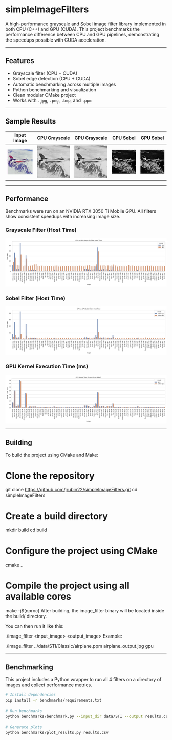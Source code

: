 # simpleImageFilters

A high-performance grayscale and Sobel image filter library implemented in both CPU (C++) and GPU (CUDA). This project benchmarks the performance difference between CPU and GPU pipelines, demonstrating the speedups possible with CUDA acceleration.

---

##  Features

- Grayscale filter (CPU + CUDA)
- Sobel edge detection (CPU + CUDA)
- Automatic benchmarking across multiple images
- Python benchmarking and visualization
- Clean modular CMake project
- Works with `.jpg`, `.png`, `.bmp`, and `.ppm`

---

##  Sample Results

| Input Image | CPU Grayscale | GPU Grayscale | CPU Sobel | GPU Sobel |
|-------------|----------------|----------------|------------|------------|
| ![](data/STI/Classic/airplane.bmp) | ![](output/airplane-cpu.jpg) | ![](output/airplane-gpu.jpg) | ![](output/airplane-sobel-cpu.jpg) | ![](output/airplane-sobel-gpu.jpg) |

---

##  Performance

Benchmarks were run on an NVIDIA RTX 3050 Ti Mobile GPU. All filters show consistent speedups with increasing image size.

### Grayscale Filter (Host Time)
![Grayscale Host Time](benchmarks/plots/grayscale_host_comparison.png)

### Sobel Filter (Host Time)
![Sobel Host Time](benchmarks/plots/sobel_host_comparison.png)

### GPU Kernel Execution Time (ms)
![GPU Kernel Time](benchmarks/plots/gpu_kernel_time_comparison.png)

---

## Building
To build the project using CMake and Make:

# Clone the repository
git clone https://github.com/jrubin22/simpleImageFilters.git
cd simpleImageFilters

# Create a build directory
mkdir build
cd build

# Configure the project using CMake
cmake ..

# Compile the project using all available cores
make -j$(nproc)
After building, the image_filter binary will be located inside the build/ directory.

You can then run it like this:

./image_filter <input_image> <output_image> <mode>
Example:

./image_filter ../data/STI/Classic/airplane.ppm airplane_output.jpg gpu


---
##  Benchmarking

This project includes a Python wrapper to run all 4 filters on a directory of images and collect performance metrics.

```bash
# Install dependencies
pip install -r benchmarks/requirements.txt

# Run benchmarks
python benchmarks/benchmark.py --input_dir data/STI --output results.csv

# Generate plots
python benchmarks/plot_results.py results.csv
